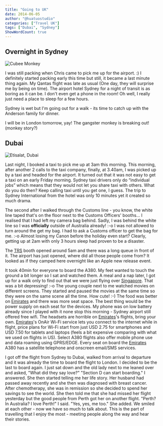 ```yaml
---
title: "Going to UK"
date: 2014-06-05
author: "@huatuostudio"
categories: ["Travel UK"]
tags: ["Dubai", "Sydney"]
ShowWordCount: true
---
```


## Overnight in Sydney

![Cubee Monkey](https://lh3.googleusercontent.com/pw/AL9nZEXJKVUmsk8dFOtiMGaLn6DWfpwt7su3qLHNHmOLK6EjVbeOgsYxhY2Tc8-S5q1qkjaTBwo87v6p5EBmAoSZkPPakS4ig2S-9Ki_ubP311Zcq9ldRr328LXITDh9W4mVIYz1ol2cby7HGz6J7ATPTw53=w600-h800-no?authuser=0 "Cubee Monkey")

I was still packing when Chris came to pick me up for the airport. :) I definitely started packing early this time but still, it became a last minute thing again. My Qantas flight was late as usual (One day, they will surprise me by being on time). The airport hotel Sydney for a night of transit is as boring as it can be. I don't even get a phone in the room! Oh well, I really just need a place to sleep for a few hours.

Sydney is wet but I'm going out for a walk - its time to catch up with the Anderson family for dinner. 

I will be in London tomorrow, yay! The gangster monkey is breaking out! (monkey story?)

## Dubai

![Etisalat, Dubai](https://lh3.googleusercontent.com/pw/AL9nZEWG4ZAYDWgzxTqvc5cZc883x-WB20bP1GHG57Q297RXD-BabJTznN2VTWpe_5aYISIzNZBF4zffhbtvS-WEFM8Im5QzcCe8H9RVmXyD8S51zhJnyzmKkx_s327JXVgzHL5cBxi6fQjLXQ4GKG0IjfWX=w672-h372-no?authuser=0 "Etisalat, Dubai")

Last night, I booked a taxi to pick me up at 3am this morning. This morning, after another 2 calls to the taxi company, finally, at 3.40am, I was picked up by a taxi and headed for the airport. It turned out that it was not easy to get a taxi on an early Friday morning. Sydney taxi drivers only do “individual jobs” which means that they would not let you share taxi with others. What do you do then? Keep calling taxi until you get one, I guess. The trip to Sydney International from the hotel was only 10 minutes yet it created so much drama.

The second after I walked through the Customs line - you know, the white line taped that's on the floor next to the Customs Officers' booths... I realised that I had left my camera bag behind. Sadly, I was behind the white line so I was **officially** outside of Australia already! :-o I was not allowed to turn around the get my bag. I had to ask a Customs officer to get the bag for me. :-o Almost losing my Canon before the holiday even start? Clearly, getting up at 2am with only 3 hours sleep had proven to be a disaster.

The [TRS](http://www.customs.gov.au/site/page4646.asp) booth opened around 5am and there was a long queue in front of it. The airport has just opened, where did all those people come from? It looked as if they camped here overnight like an Apple new release event.

It took 40min for everyone to board the A380. My feet wanted to touch the ground a bit longer so I sat and watched them. A meal and a nap later, I got up for a walk only to find out that we were just flying over [Singapore](http://en.wikipedia.org/wiki/Singapore). That was a bit depressing! :-o The young couple next to me watched movies on different screens. They started and paused the movies at the same time so they were on the same scene all the time. How cute! :-) The food was better on [Emirates](http://www.emirates.com/uk/english/) and there was more seat space. The best thing would be the power supply on each seat for the devices. My phone was on low battery already since I played with it none stop this morning - Sydney airport still offered free wifi. The headsets are horrible on [Emirates](http://www.emirates.com/uk/english/)'s flights, bring your own. [Emirates](http://www.emirates.com/uk/english/)'s OnAir Wi-Fi service lets you connect to the internet while in flight, price plans for Wi-Fi start from just USD 2.75 for smartphones and USD 7.50 for tablets and laptops (feels a bit expensive comparing with what we used on flights in US). Select A380 flights also offer mobile phone use and data roaming using GPRS/EDGE. Every seat on board the [Emirates](http://www.emirates.com/uk/english/) A380 has a satellite telephone and onscreen email/SMS services.

I got off the flight from Sydney to Dubai, walked from arrival to departure and it was already the time to board the flight to London. I decided to be the last to board again. I just sat down and the old lady next to me leaned over and asked, "What did they say love?" "Section D can start boarding." I answered. She then started telling me her life story. Her husband had passed away recently and she then was diagnosed with breast cancer. After chemotherapy, she was in remission so she decided to spend her savings to see the world. She then told me that she had missed her flight yesterday but the good people from Perth got her on another flight. "Perth? In Australia? I love Perth!" I said. "Yes, yes, me too." She added. We smiled at each other - now we have so much to talk about. This is the part of travelling that I enjoy the most - meeting people along the way and hear their stories.